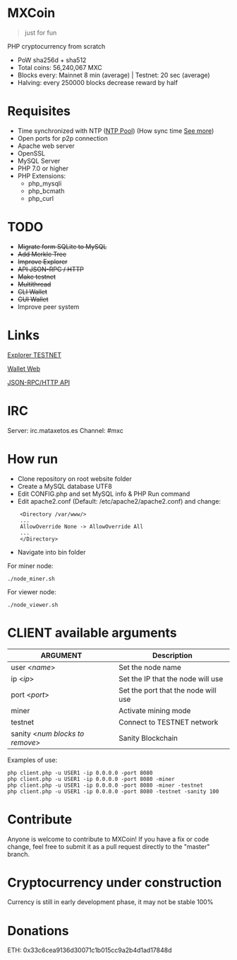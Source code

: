 # MXCoin
> just for fun

PHP cryptocurrency from scratch

- PoW sha256d + sha512
- Total coins: 56,240,067 MXC
- Blocks every: Mainnet 8 min (average) | Testnet: 20 sec (average)
- Halving: every 250000 blocks decrease reward by half

# Requisites

- Time synchronized with NTP ([NTP Pool](https://www.pool.ntp.org)) 
(How sync time [See more](https://www.digitalocean.com/community/tutorials/how-to-set-up-time-synchronization-on-ubuntu-16-04))
- Open ports for p2p connection
- Apache web server
- OpenSSL
- MySQL Server
- PHP 7.0 or higher
- PHP Extensions:
  - php_mysqli
  - php_bcmath
  - php_curl
  
# TODO
- ~~Migrate form SQLite to MySQL~~
- ~~Add Merkle Tree~~
- ~~Improve Explorer~~
- ~~API JSON-RPC / HTTP~~
- ~~Make testnet~~
- ~~Multithread~~
- ~~CLI Wallet~~
- ~~GUI Wallet~~
- Improve peer system
  
# Links
[Explorer TESTNET](https://testnet.mataxetos.es)

[Wallet Web](https://wallet.mataxetos.es)

[JSON-RPC/HTTP API](https://github.com/mataxetos/MXC/blob/master/api/API_DOC.md)

# IRC
Server: irc.mataxetos.es
Channel: #mxc

# How run
- Clone repository on root website folder
- Create a MySQL database UTF8
- Edit CONFIG.php and set MySQL info & PHP Run command
- Edit apache2.conf (Default: /etc/apache2/apache2.conf) and change:
```
    <Directory /var/www/>
    ...
    AllowOverride None -> AllowOverride All
    ...
    </Directory>
```

- Navigate into bin folder

For miner node:
```
./node_miner.sh
```

For viewer node:
```
./node_viewer.sh
```
  
# CLIENT available arguments
|ARGUMENT   	|Description   							|
|---			|---									|
|user <*name*>   		|Set the node name   				|
|ip <*ip*>   			|Set the IP that the node will use   	|
|port <*port*>   		|Set the port that the node will use   	|
|miner   		|Activate mining mode   				|
|testnet   		|Connect to TESTNET network   			|
|sanity <*num blocks to remove*>   		|Sanity Blockchain			   			|

Examples of use:
```
php client.php -u USER1 -ip 0.0.0.0 -port 8080
php client.php -u USER1 -ip 0.0.0.0 -port 8080 -miner
php client.php -u USER1 -ip 0.0.0.0 -port 8080 -miner -testnet
php client.php -u USER1 -ip 0.0.0.0 -port 8080 -testnet -sanity 100
```

# Contribute
Anyone is welcome to contribute to MXCoin! 
If you have a fix or code change, feel free to submit it as a pull request directly to the "master" branch.

# Cryptocurrency under construction
Currency is still in early development phase, it may not be stable 100%

# Donations
ETH: 0x33c6cea9136d30071c1b015cc9a2b4d1ad17848d
